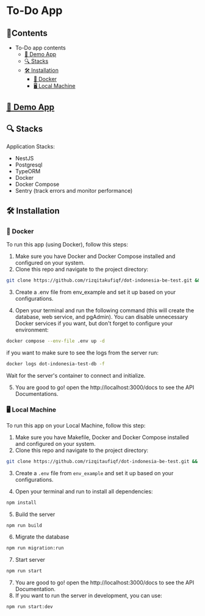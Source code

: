 # To-Do App

## 📜Contents

- To-Do app contents
  - [🚀 Demo App](#demo-app)
  - [🔍 Stacks](#stacks)
  - [🛠️ Installation](#️installation)
    - [🐳 Docker](#docker)
    - [🖥️ Local Machine](#️-local-machine)

## [🚀 Demo App](https://todo.rizqitaufiq.my.id/docs)

## 🔍 Stacks

Application Stacks:

- NestJS
- Postgresql
- TypeORM
- Docker
- Docker Compose
- Sentry (track errors and monitor performance)

## 🛠️ Installation

### 🐳 Docker

To run this app (using Docker), follow this steps:

1. Make sure you have Docker and Docker Compose installed and configured on your system.
2. Clone this repo and navigate to the project directory:

```bash
git clone https://github.com/rizqitakufiqf/dot-indonesia-be-test.git && cd dot-indonesia-be-test
```

3. Create a .env file from env_example and set it up based on your configurations.

4. Open your terminal and run the following command (this will create the database, web service, and pgAdmin). You can disable unnecessary Docker services if you want, but don't forget to configure your environment:

```bash
docker compose --env-file .env up -d
```

if you want to make sure to see the logs from the server run:

```bash
docker logs dot-indonesia-test-db -f
```

Wait for the server's container to connect and initialize.

5. You are good to go! open the http://localhost:3000/docs to see the API Documentations.

### 🖥️ Local Machine

To run this app on your Local Machine, follow this step:

1. Make sure you have Makefile, Docker and Docker Compose installed and configured on your system.
2. Clone this repo and navigate to the project directory:

```bash
git clone https://github.com/rizqitaufiqf/dot-indonesia-be-test.git && cd dot-indonesia-be-test
```

3. Create a `.env` file from `env_example` and set it up based on your configurations.

4. Open your terminal and run to install all dependencies:

```bash
npm install
```

5. Build the server

```bash
npm run build
```

6. Migrate the database

```bash
npm run migration:run
```

7. Start server

```bash
npm run start
```

7. You are good to go! open the http://localhost:3000/docs to see the API Documentation.
8. If you want to run the server in development, you can use:

```bash
npm run start:dev
```
